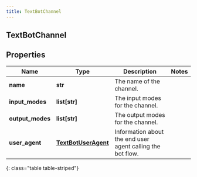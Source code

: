 ```yaml
---
title: TextBotChannel
---
```

## TextBotChannel

## Properties

|Name | Type | Description | Notes|
|------------ | ------------- | ------------- | -------------|
| **name** | **str** | The name of the channel. | |
| **input_modes** | **list[str]** | The input modes for the channel. | |
| **output_modes** | **list[str]** | The output modes for the channel. | |
| **user_agent** | [**TextBotUserAgent**](TextBotUserAgent.html) | Information about the end user agent calling the bot flow. | |
{: class="table table-striped"}


